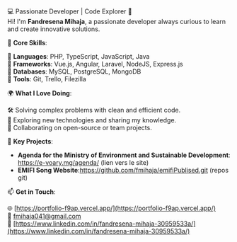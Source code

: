 💻 Passionate Developer | Code Explorer 🚀  
Hi! I'm **Fandresena Mihaja**, a passionate developer always curious to learn and create innovative solutions.

🌟 **Core Skills**:  

🔹 **Languages**: PHP, TypeScript, JavaScript, Java  
🔹 **Frameworks**: Vue.js, Angular, Laravel, NodeJS, Express.js  
🔹 **Databases**: MySQL, PostgreSQL, MongoDB  
🔹 **Tools**: Git, Trello, Filezilla  

🌍 **What I Love Doing**:  

🛠️ Solving complex problems with clean and efficient code.  
🌱 Exploring new technologies and sharing my knowledge.  
🤝 Collaborating on open-source or team projects.  

📌 **Key Projects**:  

- **Agenda for the Ministry of Environment and Sustainable Development**: https://e-voary.mg/agenda/ (lien vers le site)
- **EMIFI Song Website**:https://github.com/fmihaja/emifiPublised.git (repos git)

📫 **Get in Touch**:  

🌐 [https://portfolio-f9ap.vercel.app/](https://portfolio-f9ap.vercel.app/)  
📧 fmihaja041@gmail.com  
💼 [https://www.linkedin.com/in/fandresena-mihaja-30959533a/](https://www.linkedin.com/in/fandresena-mihaja-30959533a/)  
